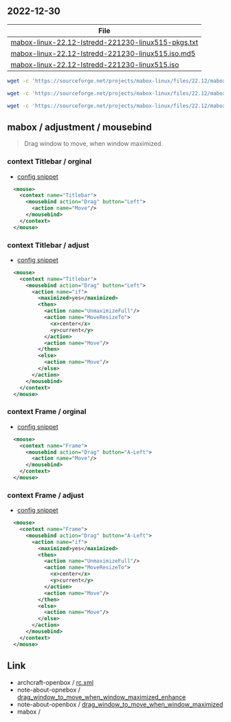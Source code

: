 

## 2022-12-30

| File |
| --- |
| [mabox-linux-22.12-Istredd-221230-linux515-pkgs.txt](https://sourceforge.net/projects/mabox-linux/files/22.12/mabox-linux-22.12-Istredd-221230-linux515-pkgs.txt/download) |
| [mabox-linux-22.12-Istredd-221230-linux515.iso.md5](https://sourceforge.net/projects/mabox-linux/files/22.12/mabox-linux-22.12-Istredd-221230-linux515.iso.md5/download) |
| [mabox-linux-22.12-Istredd-221230-linux515.iso](https://sourceforge.net/projects/mabox-linux/files/22.12/mabox-linux-22.12-Istredd-221230-linux515.iso/download) |


``` sh
wget -c 'https://sourceforge.net/projects/mabox-linux/files/22.12/mabox-linux-22.12-Istredd-221230-linux515-pkgs.txt/download' -O 'mabox-linux-22.12-Istredd-221230-linux515-pkgs.txt'

wget -c 'https://sourceforge.net/projects/mabox-linux/files/22.12/mabox-linux-22.12-Istredd-221230-linux515.iso.md5/download' -O 'mabox-linux-22.12-Istredd-221230-linux515.iso.md5'

wget -c 'https://sourceforge.net/projects/mabox-linux/files/22.12/mabox-linux-22.12-Istredd-221230-linux515.iso/download' -O 'mabox-linux-22.12-Istredd-221230-linux515.iso'
```


## mabox / adjustment / mousebind

> Drag window to move, when window maximized.


### context Titlebar / orginal

* [config snippet](asset/orginal/rc.xml#L1063-L1065)

``` xml
  <mouse>
    <context name="Titlebar">
      <mousebind action="Drag" button="Left">
        <action name="Move"/>
      </mousebind>
    </context>
  </mouse>
```

### context Titlebar / adjust

* [config snippet](rc.xml#L1076-L1091)

``` xml
  <mouse>
    <context name="Titlebar">
      <mousebind action="Drag" button="Left">
        <action name="if">
          <maximized>yes</maximized>
          <then>
            <action name="UnmaximizeFull"/>
            <action name="MoveResizeTo">
              <x>center</x>
              <y>current</y>
            </action>
            <action name="Move"/>
          </then>
          <else>
            <action name="Move"/>
          </else>
        </action>
      </mousebind>
    </context>
  </mouse>
```




### context Frame / orginal

* [config snippet](asset/orginal/rc.xml#L1025-L1027)

``` xml
  <mouse>
    <context name="Frame">
      <mousebind action="Drag" button="A-Left">
        <action name="Move"/>
      </mousebind>
    </context>
  </mouse>
```

### context Frame / adjust

* [config snippet](rc.xml#L1025-L1040)

``` xml
  <mouse>
    <context name="Frame">
      <mousebind action="Drag" button="A-Left">
        <action name="if">
          <maximized>yes</maximized>
          <then>
            <action name="UnmaximizeFull"/>
            <action name="MoveResizeTo">
              <x>center</x>
              <y>current</y>
            </action>
            <action name="Move"/>
          </then>
          <else>
            <action name="Move"/>
          </else>
        </action>
      </mousebind>
    </context>
  </mouse>
```


## Link

* archcraft-openbox / [rc.xml](https://github.com/archcraft-os/archcraft-openbox/blob/main/files/rc.xml#L804-L820)
* note-about-opnebox / [drag_window_to_move_when_window_maximized_enhance](https://github.com/samwhelp/note-about-openbox/tree/gh-pages/_demo/sample/mousebind-adjustment/openbox/3.6.1/drag_window_to_move_when_window_maximized_enhance)
* note-about-openbox / [drag_window_to_move_when_window_maximized](https://github.com/samwhelp/note-about-openbox/tree/gh-pages/_demo/sample/mousebind-adjustment/openbox/3.6.1/drag_window_to_move_when_window_maximized)
* mabox / []()
